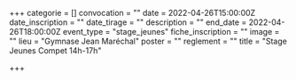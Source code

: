 +++
categorie = []
convocation = ""
date = 2022-04-26T15:00:00Z
date_inscription = ""
date_tirage = ""
description = ""
end_date = 2022-04-26T18:00:00Z
event_type = "stage_jeunes"
fiche_inscription = ""
image = ""
lieu = "Gymnase Jean Maréchal"
poster = ""
reglement = ""
title = "Stage Jeunes Compet 14h-17h"

+++
